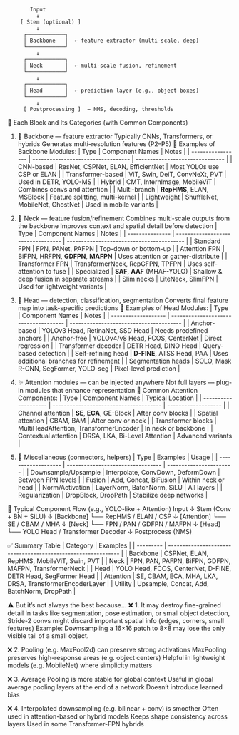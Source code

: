            Input
             ↓
        [ Stem (optional) ]
             ↓
         ┌────────────┐
         │ Backbone   │  ← feature extractor (multi-scale, deep)
         └────────────┘
             ↓
         ┌────────────┐
         │ Neck       │  ← multi-scale fusion, refinement
         └────────────┘
             ↓
         ┌────────────┐
         │ Head       │  ← prediction layer (e.g., object boxes)
         └────────────┘
             ↓
         [ Postprocessing ]  ← NMS, decoding, thresholds

🧠 Each Block and Its Categories (with Common Components)
1. 🧱 Backbone — feature extractor
    Typically CNNs, Transformers, or hybrids
    Generates multi-resolution features (P2–P5)
🔄 Examples of Backbone Modules:
| Type              | Component Names                    | Notes                           |
| ----------------- | ---------------------------------- | ------------------------------- |
| CNN-based         | ResNet, CSPNet, ELAN, EfficientNet | Most YOLOs use CSP or ELAN      |
| Transformer-based | ViT, Swin, DeiT, ConvNeXt, PVT     | Used in DETR, YOLO-MS           |
| Hybrid            | CMT, InternImage, MobileViT        | Combines convs and attention    |
| Multi-branch      | **RepHMS**, ELAN, MSBlock          | Feature splitting, multi-kernel |
| Lightweight       | ShuffleNet, MobileNet, GhostNet    | Used in mobile variants         |

2. 🔀 Neck — feature fusion/refinement
Combines multi-scale outputs from the backbone
Improves context and spatial detail before detection
| Type            | Component Names                    | Notes                                     |
| --------------- | ---------------------------------- | ----------------------------------------- |
| Standard FPN    | FPN, PANet, PAFPN                  | Top-down or bottom-up                     |
| Attention FPN   | BiFPN, HRFPN, **GDFPN**, **MAFPN** | Uses attention or gather-distribute       |
| Transformer FPN | TransformerNeck, RepGFPN, TPFPN    | Uses self-attention to fuse               |
| Specialized     | **SAF**, **AAF** (MHAF-YOLO)       | Shallow & deep fusion in separate streams |
| Slim necks      | LiteNeck, SlimFPN                  | Used for lightweight variants             |

3. 🎯 Head — detection, classification, segmentation
Converts final feature map into task-specific predictions
🔄 Examples of Head Modules:
| Type                | Component Names                       | Notes                                   |
| ------------------- | ------------------------------------- | --------------------------------------- |
| Anchor-based        | YOLOv3 Head, RetinaNet, SSD Head      | Needs predefined anchors                |
| Anchor-free         | YOLOv4/v8 Head, FCOS, CenterNet       | Direct regression                       |
| Transformer decoder | DETR Head, DINO Head                  | Query-based detection                   |
| Self-refining head  | **D-FINE**, ATSS Head, PAA            | Uses additional branches for refinement |
| Segmentation heads  | SOLO, Mask R-CNN, SegFormer, YOLO-seg | Pixel-level prediction                  |

4. ✨ Attention modules — can be injected anywhere
Not full layers — plug-in modules that enhance representation
🔄 Common Attention Components:
| Type                 | Component Names                        | Typical Location    |
| -------------------- | -------------------------------------- | ------------------- |
| Channel attention    | **SE**, **ECA**, GE-Block              | After conv blocks   |
| Spatial attention    | CBAM, BAM                              | After conv or neck  |
| Transformer blocks   | MultiHeadAttention, TransformerEncoder | In neck or backbone |
| Contextual attention | DRSA, LKA, Bi-Level Attention          | Advanced variants   |

5. 🔁 Miscellaneous (connectors, helpers)
| Type                | Examples                          | Usage                   |
| ------------------- | --------------------------------- | ----------------------- |
| Downsample/Upsample | Interpolate, ConvDown, DeformDown | Between FPN levels      |
| Fusion              | Add, Concat, BiFusion             | Within neck or head     |
| Norm/Activation     | LayerNorm, BatchNorm, SiLU        | All layers              |
| Regularization      | DropBlock, DropPath               | Stabilize deep networks |

🧬 Typical Component Flow (e.g., YOLO-like + Attention)
Input
  ↓
Stem (Conv + BN + SiLU)
  ↓
[Backbone]
  └── RepHMS / ELAN / CSP
       ↓
[Attention]
  └── SE / CBAM / MHA
       ↓
[Neck]
  └── FPN / PAN / GDFPN / MAFPN
       ↓
[Head]
  └── YOLO Head / Transformer Decoder
       ↓
Postprocess (NMS)

✅ Summary Table
| Category  | Examples                                                      |
| --------- | ------------------------------------------------------------- |
| Backbone  | CSPNet, ELAN, RepHMS, MobileViT, Swin, PVT                    |
| Neck      | FPN, PAN, PAFPN, BiFPN, GDFPN, MAFPN, TransformerNeck         |
| Head      | YOLO Head, FCOS, CenterNet, D-FINE, DETR Head, SegFormer Head |
| Attention | SE, CBAM, ECA, MHA, LKA, DRSA, TransformerEncoderLayer        |
| Utility   | Upsample, Concat, Add, BatchNorm, DropPath                    |


⚠️ But it’s not always the best because...
❌ 1. It may destroy fine-grained detail
    In tasks like segmentation, pose estimation, or small object detection,
    Stride-2 convs might discard important spatial info (edges, corners, small features)
    Example: Downsampling a 16×16 patch to 8×8 may lose the only visible tail of a small object.

❌ 2. Pooling (e.g. MaxPool2d) can preserve strong activations
    MaxPooling preserves high-response areas (e.g. object centers)
    Helpful in lightweight models (e.g. MobileNet) where simplicity matters

❌ 3. Average Pooling is more stable for global context
    Useful in global average pooling layers at the end of a network
    Doesn’t introduce learned bias

❌ 4. Interpolated downsampling (e.g. bilinear + conv) is smoother
    Often used in attention-based or hybrid models
    Keeps shape consistency across layers
    Used in some Transformer-FPN hybrids